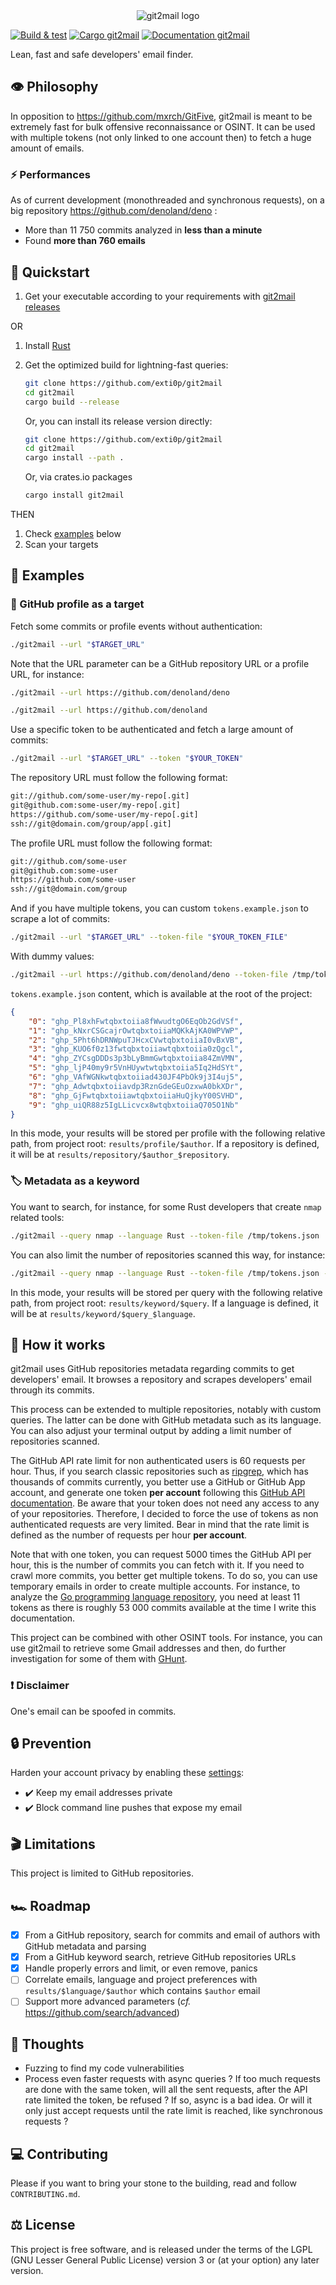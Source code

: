 <div align="center">
  <img src="https://www.zupimages.net/up/22/23/qzk2.png" alt="git2mail logo"/>
</div>

[![Build & test](https://github.com/exti0p/git2mail/workflows/Build%20&%20test/badge.svg)](https://github.com/exti0p/git2mail/actions)
[![Cargo git2mail](https://img.shields.io/badge/crates.io-git2mail-red)](
https://crates.io/crates/git2mail)
[![Documentation git2mail](https://img.shields.io/badge/docs.rs-git2mail-blue)](
https://docs.rs/git2mail)

Lean, fast and safe developers' email finder.

## 👁️ Philosophy

In opposition to https://github.com/mxrch/GitFive, git2mail is meant to be extremely fast for bulk offensive reconnaissance or OSINT. It can be used with multiple tokens (not only linked to one account then) to fetch a huge amount of emails.

### ⚡ Performances

As of current development (monothreaded and synchronous requests), on a big repository https://github.com/denoland/deno : 
- More than 11 750 commits analyzed in **less than a minute**
- Found **more than 760 emails**

## 🚀 Quickstart

1. Get your executable according to your requirements with [git2mail releases](https://github.com/exti0p/git2mail/releases)

OR

1. Install [Rust](https://doc.rust-lang.org/cargo/getting-started/installation.html)
2. Get the optimized build for lightning-fast queries:

    ```bash
    git clone https://github.com/exti0p/git2mail
    cd git2mail
    cargo build --release
    ```

    Or, you can install its release version directly:

    ```bash
    git clone https://github.com/exti0p/git2mail
    cd git2mail
    cargo install --path .
    ```

    Or, via crates.io packages

    ```bash
    cargo install git2mail
    ```

THEN

1. Check [examples](https://github.com/exti0p/git2mail#-examples) below
2. Scan your targets

## 📖 Examples

### 🎯 GitHub profile as a target

Fetch some commits or profile events without authentication:

```bash
./git2mail --url "$TARGET_URL"
```

Note that the URL parameter can be a GitHub repository URL or a profile URL, for instance:

```bash
./git2mail --url https://github.com/denoland/deno

./git2mail --url https://github.com/denoland
```

Use a specific token to be authenticated and fetch a large amount of commits:

```bash
./git2mail --url "$TARGET_URL" --token "$YOUR_TOKEN"
```

The repository URL must follow the following format:

```bash
git://github.com/some-user/my-repo[.git]
git@github.com:some-user/my-repo[.git]
https://github.com/some-user/my-repo[.git]
ssh://git@domain.com/group/app[.git]
```

The profile URL must follow the following format:

```bash
git://github.com/some-user
git@github.com:some-user
https://github.com/some-user
ssh://git@domain.com/group
```

And if you have multiple tokens, you can custom `tokens.example.json` to scrape a lot of commits:

```bash
./git2mail --url "$TARGET_URL" --token-file "$YOUR_TOKEN_FILE"
```

With dummy values:

```bash
./git2mail --url https://github.com/denoland/deno --token-file /tmp/tokens.json
```

`tokens.example.json` content, which is available at the root of the project:

```json
{
    "0": "ghp_Pl8xhFwtqbxtoiia8fWwudtgO6EqOb2GdVSf",
    "1": "ghp_kNxrCSGcajrOwtqbxtoiiaMQKkAjKA0WPVWP",
    "2": "ghp_5Pht6hDRNWpuTJHcxCVwtqbxtoiiaI0vBxVB",
    "3": "ghp_KUO6f0z13fwtqbxtoiiawtqbxtoiia0zQgcl",
    "4": "ghp_ZYCsgDDDs3p3bLyBmmGwtqbxtoiia84ZmVMN",
    "5": "ghp_ljP40my9r5VnHUywtwtqbxtoiia5Iq2HdSYt",
    "6": "ghp_VAfWGNkwtqbxtoiiad430JF4PbOk9j3I4uj5",
    "7": "ghp_Adwtqbxtoiiavdp3RznGdeGEuOzxwA0bkXDr",
    "8": "ghp_GjFwtqbxtoiiawtqbxtoiiaHuQjkyY00SVHD",
    "9": "ghp_uiQR88z5IgLLicvcx8wtqbxtoiiaQ705O1Nb"
}
```

In this mode, your results will be stored per profile with the following relative path, from project root: `results/profile/$author`. If a repository is defined, it will be at `results/repository/$author_$repository`.

### 🏷️ Metadata as a keyword

You want to search, for instance, for some Rust developers that create `nmap` related tools:

```bash
./git2mail --query nmap --language Rust --token-file /tmp/tokens.json
```

You can also limit the number of repositories scanned this way, for instance:

```bash
./git2mail --query nmap --language Rust --token-file /tmp/tokens.json --limit 5
```

In this mode, your results will be stored per query with the following relative path, from project root: `results/keyword/$query`. If a language is defined, it will be at `results/keyword/$query_$language`.

## 🙋 How it works

git2mail uses GitHub repositories metadata regarding commits to get developers' email. It browses a repository and scrapes developers' email through its commits.

This process can be extended to multiple repositories, notably with custom queries. The latter can be done with GitHub metadata such as its language. You can also adjust your terminal output by adding a limit number of repositories scanned.

The GitHub API rate limit for non authenticated users is 60 requests per hour. Thus, if you search classic repositories such as [ripgrep](https://github.com/BurntSushi/ripgrep), which has thousands of commits currently, you better use a GitHub or GitHub App account, and generate one token **per account** following this [GitHub API documentation](https://docs.github.com/en/rest/overview/resources-in-the-rest-api#rate-limiting). Be aware that your token does not need any access to any of your repositories. Therefore, I decided to force the use of tokens as non authenticated requests are very limited. Bear in mind that the rate limit is defined as the number of requests per hour **per account**.

Note that with one token, you can request 5000 times the GitHub API per hour, this is the number of commits you can fetch with it. If you need to crawl more commits, you better get multiple tokens. To do so, you can use temporary emails in order to create multiple accounts. For instance, to analyze the [Go programming language repository](https://github.com/golang/go), you need at least 11 tokens as there is roughly 53 000 commits available at the time I write this documentation.

This project can be combined with other OSINT tools. For instance, you can use git2mail to retrieve some Gmail addresses and then, do further investigation for some of them with [GHunt](https://github.com/mxrch/ghunt).

### ❗ Disclaimer

One's email can be spoofed in commits.

## 🔒 Prevention

Harden your account privacy by enabling these [settings](https://github.com/settings/emails):

- ✔️ Keep my email addresses private
- ✔️ Block command line pushes that expose my email

## 🎬 Limitations

This project is limited to GitHub repositories.

## 🏎️ Roadmap

- [x] From a GitHub repository, search for commits and email of authors with GitHub metadata and parsing
- [x] From a GitHub keyword search, retrieve GitHub repositories URLs
- [x] Handle properly errors and limit, or even remove, panics
- [ ] Correlate emails, language and project preferences with `results/$language/$author` which contains `$author` email
- [ ] Support more advanced parameters (_cf._ <https://github.com/search/advanced>)

## 💭 Thoughts

- Fuzzing to find my code vulnerabilities
- Process even faster requests with async queries ? If too much requests are done with the same token, will all the sent requests, after the API rate limited the token, be refused ? If so, async is a bad idea. Or will it only just accept requests until the rate limit is reached, like synchronous requests ?

## 💻 Contributing

Please if you want to bring your stone to the building, read and follow `CONTRIBUTING.md`.

## ⚖️ License

This project is free software, and is released under the terms of the LGPL (GNU Lesser General Public License) version 3 or (at your option) any later version.
